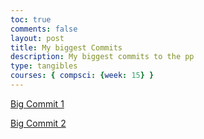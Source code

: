 ```yaml
---
toc: true
comments: false
layout: post
title: My biggest Commits
description: My biggest commits to the pp
type: tangibles
courses: { compsci: {week: 15} }
---
```


[Big Commit 1](https://github.com/IshanCornick/FrontendRepo/commit/75bf229d8a3c61dcee6c71eed6a15a153c887515)

[Big Commit 2](https://github.com/IshanCornick/FrontendRepo/commit/007a6939241e3d198d8a83be5230ba650a0a9f4e)